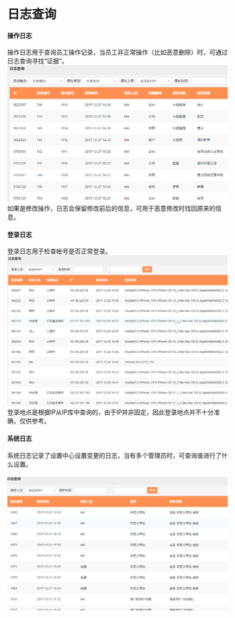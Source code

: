# 日志查询

#### 操作日志

操作日志用于查询员工操作记录，当员工非正常操作（比如恶意删除）时，可通过日志查询寻找“证据”。![](/assets/lix日志查询3.png)如果是修改操作，日志会保留修改前后的信息，可用于恶意修改时找回原来的信息。

#### 登录日志

登录日志用于检查帐号是否正常登录。![](/assets/lix日志查询5.png)登录地点是根据IP从IP库中查询的，由于IP并非固定，因此登录地点并不十分准确，仅供参考。

#### 系统日志

系统日志记录了设置中心设置变更的日志，当有多个管理员时，可查询谁进行了什么设置。

#### ![](/assets/lix日志查询6.png)

#### 





